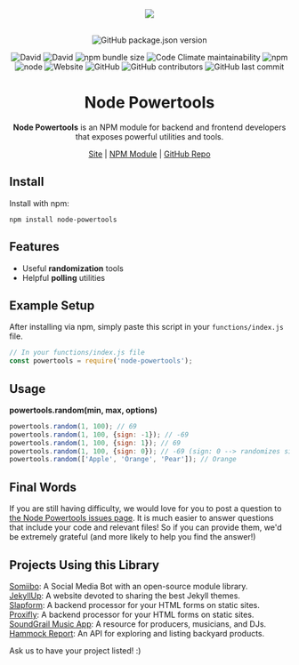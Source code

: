<div align="center">
  <a href="https://cdn.itwcreativeworks.com/assets/itw-creative-works/images/logo/itw-creative-works-brandmark-black-x.svg">
    <img src="https://cdn.itwcreativeworks.com/assets/itw-creative-works/images/logo/itw-creative-works-brandmark-black-x.svg">
  </a>
  <br>
  <br>

![GitHub package.json version](https://img.shields.io/github/package-json/v/itw-creative-works/node-powertools.svg)

![David](https://img.shields.io/david/itw-creative-works/node-powertools.svg)
![David](https://img.shields.io/david/dev/itw-creative-works/node-powertools.svg) <!-- ![GitHub code size in bytes](https://img.shields.io/github/languages/code-size/itw-creative-works/node-powertools.svg) -->
![npm bundle size](https://img.shields.io/bundlephobia/min/node-powertools.svg)
![Code Climate maintainability](https://img.shields.io/codeclimate/maintainability-percentage/itw-creative-works/node-powertools.svg)
![npm](https://img.shields.io/npm/dm/node-powertools.svg) <!-- [![NPM total downloads](https://img.shields.io/npm/dt/node-powertools.svg?style=flat)](https://npmjs.org/package/node-powertools) -->
![node](https://img.shields.io/node/v/node-powertools.svg)
![Website](https://img.shields.io/website/https/itwcreativeworks.com.svg)
![GitHub](https://img.shields.io/github/license/itw-creative-works/node-powertools.svg)
![GitHub contributors](https://img.shields.io/github/contributors/itw-creative-works/node-powertools.svg)
![GitHub last commit](https://img.shields.io/github/last-commit/itw-creative-works/node-powertools.svg)

# Node Powertools
**Node Powertools** is an NPM module for backend and frontend developers that exposes powerful utilities and tools.

[Site](https://itwcreativeworks.com) | [NPM Module](https://www.npmjs.com/package/node-powertools) | [GitHub Repo](https://github.com/itw-creative-works/node-powertools)

</div>

## Install
Install with npm:
```shell
npm install node-powertools
```

## Features
* Useful **randomization** tools
* Helpful **polling** utilities

## Example Setup
After installing via npm, simply paste this script in your `functions/index.js` file.
```js
// In your functions/index.js file
const powertools = require('node-powertools');

```
## Usage
**powertools.random(min, max, options)**
```js
powertools.random(1, 100); // 69
powertools.random(1, 100, {sign: -1}); // -69
powertools.random(1, 100, {sign: 1}); // 69
powertools.random(1, 100, {sign: 0}); // -69 (sign: 0 --> randomizes sign)
powertools.random(['Apple', 'Orange', 'Pear']); // Orange
```

## Final Words
If you are still having difficulty, we would love for you to post a question to [the Node Powertools issues page](https://github.com/itw-creative-works/node-powertools/issues). It is much easier to answer questions that include your code and relevant files! So if you can provide them, we'd be extremely grateful (and more likely to help you find the answer!)

## Projects Using this Library
[Somiibo](https://somiibo.com/): A Social Media Bot with an open-source module library. <br>
[JekyllUp](https://jekyllup.com/): A website devoted to sharing the best Jekyll themes. <br>
[Slapform](https://slapform.com/): A backend processor for your HTML forms on static sites. <br>
[Proxifly](https://proxifly.com/): A backend processor for your HTML forms on static sites. <br>
[SoundGrail Music App](https://app.soundgrail.com/): A resource for producers, musicians, and DJs. <br>
[Hammock Report](https://hammockreport.com/): An API for exploring and listing backyard products. <br>

Ask us to have your project listed! :)
